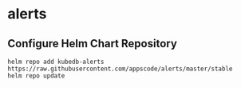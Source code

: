 # alerts

## Configure Helm Chart Repository

```console
helm repo add kubedb-alerts https://raw.githubusercontent.com/appscode/alerts/master/stable
helm repo update
```
